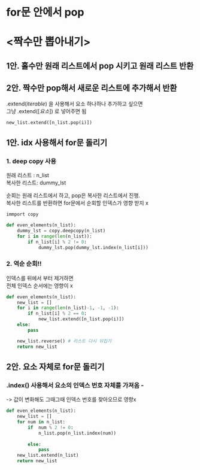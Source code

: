 # for문 안에서 pop

# <짝수만 뽑아내기>

## 1안. 홀수만 원래 리스트에서 pop 시키고 원래 리스트 반환

## 2안. 짝수만 pop해서 새로운 리스트에 추가해서 반환
.extend(_iterable_) 을 사용해서 요소 하나하나 추가하고 싶으면  
그냥 .extend([_요소_]) 로 넣어주면 됨  

```python
new_list.extend([n_list.pop(i)])
```

## 1안. idx 사용해서 for문 돌리기
### 1. deep copy 사용
원래 리스트 : n_list  
복사한 리스트: dummy_lst  

순회는 원래 리스트에서 하고, pop은 복사한 리스트에서 진행.  
복사한 리스트를 반환하면
for문에서 순회할 인덱스가 영향 받지 x

```python
immport copy

def even_elements(n_list):
    dummy_lst = copy.deepcopy(n_list)
    for i in range(len(n_list)):
        if n_list[i] % 2 != 0:
            dummy_lst.pop(dummy_lst.index(n_list[i]))

```

### 2. 역순 순회!!
인덱스를 뒤에서 부터 제거하면 <br>
전체 인덱스 순서에는 영향이 x

```python
def even_elements(n_list):
    new_list = []
    for i in range(len(n_list)-1, -1, -1):
        if n_list[i] % 2 == 0:
            new_list.extend([n_list.pop(i)])
    else:
        pass

    new_list.reverse() # 리스트 다시 뒤집기
    return new_list
```
## 2안. 요소 자체로 for문 돌리기
### .index() 사용해서 요소의 인덱스 번호 자체를 가져옴 -
-> 값이 변화해도 그때그때 인덱스 번호를 찾아오므로 영향x

```python
def even_elements(n_list):
    new_list = []
    for num in n_list:
        if  num % 2 != 0:
            n_list.pop(n_list.index(num))
        
        else:
            pass
    new_list.extend(n_list)
    return new_list
```